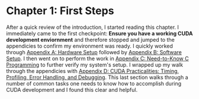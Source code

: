 # Chapter 1: First Steps

After a quick review of the introduction, I started reading this chapter. I immediately came to the first checkpoint: __Ensure you have a working CUDA development enviornment__ and therefore stopped and jumped to the appendicies to confirm my environment was ready. I quickly worked through [Appendix A: Hardware Setup](../Appendix_A/readme.md) followed by [Appendix B: Software Setup](../Appendix_B/readme.md). I then went on to perform the work in [Appendix C: Need-to-Know C Programming](../Appendix_C/readme.md) to further verify my system's setup. I wrapped up my walk through the appendicies with [Appendix D: CUDA Practicalities: Timing, Profiling, Error Handling, and Debugging](Appendix_D/readme.md). This last section walks through a number of common tasks one needs to know how to accomplish during CUDA development and I found this clear and helpful.



